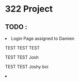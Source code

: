# 322 Project

<h2> TODO : </h2>
<li> Login Page assigned to Damien </li>

<p> TEST TEST TEST </p>
<p> TEST TEST Josh </p>
<p> TEST TEST Joshy boi </p>
<li> </li>
